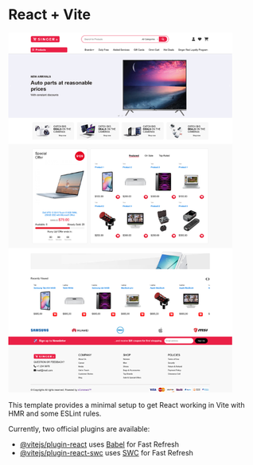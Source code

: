 # React + Vite
<img width="450px;" src="https://github.com/RaamVijith/singer-website-template/blob/main/public/Screenshot%202024-08-06%20at%2018-47-06%20Vite%20React.png?raw=true"/>

This template provides a minimal setup to get React working in Vite with HMR and some ESLint rules.

Currently, two official plugins are available:

- [@vitejs/plugin-react](https://github.com/vitejs/vite-plugin-react/blob/main/packages/plugin-react/README.md) uses [Babel](https://babeljs.io/) for Fast Refresh
- [@vitejs/plugin-react-swc](https://github.com/vitejs/vite-plugin-react-swc) uses [SWC](https://swc.rs/) for Fast Refresh
